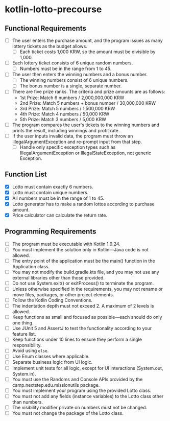 # kotlin-lotto-precourse
## Functional Requirements
- [ ] The user enters the purchase amount, and the program issues as many lottery tickets as the budget allows.
  - [ ] Each ticket costs 1,000 KRW, so the amount must be divisible by 1,000.
- [ ] Each lottery ticket consists of 6 unique random numbers.
  - [ ] Numbers must be in the range from 1 to 45.
- [ ] The user then enters the winning numbers and a bonus number.
  - [ ] The winning numbers consist of 6 unique numbers.
  - [ ] The bonus number is a single, separate number.
- [ ] There are five prize ranks. The criteria and prize amounts are as follows:
    - 1st Prize: Match 6 numbers / 2,000,000,000 KRW
    - 2nd Prize: Match 5 numbers + bonus number / 30,000,000 KRW
    - 3rd Prize: Match 5 numbers / 1,500,000 KRW
    - 4th Prize: Match 4 numbers / 50,000 KRW
    - 5th Prize: Match 3 numbers / 5,000 KRW
- [ ] The program compares the user's tickets to the winning numbers and prints the result, including winnings and profit rate.
- [ ] If the user inputs invalid data, the program must throw an IllegalArgumentException and re-prompt input from that step.
  - [ ] Handle only specific exception types such as IllegalArgumentException or IllegalStateException, not generic Exception.

## Function List
- [x] Lotto must contain exactly 6 numbers.
- [x] Lotto must contain unique numbers.
- [x] All numbers must be in the range of 1 to 45.
- [x] Lotto generator has to make a random lottos according to purchase amount.
- [x] Price calculator can calculate the return rate.

## Programming Requirements
- [ ] The program must be executable with Kotlin 1.9.24.
- [ ] You must implement the solution only in Kotlin—Java code is not allowed.
- [ ] The entry point of the application must be the main() function in the Application class.
- [ ] You may not modify the build.gradle.kts file, and you may not use any external libraries other than those provided.
- [ ] Do not use System.exit() or exitProcess() to terminate the program.
- [ ] Unless otherwise specified in the requirements, you may not rename or move files, packages, or other project elements.
- [ ] Follow the Kotlin Coding Conventions.
- [ ] The indentation depth must not exceed 2. A maximum of 2 levels is allowed.
- [ ] Keep functions as small and focused as possible—each should do only one thing.
- [ ] Use JUnit 5 and AssertJ to test the functionality according to your feature list.
- [ ] Keep functions under 10 lines to ensure they perform a single responsibility.
- [ ] Avoid using `else`.
- [ ] Use Enum classes where applicable.
- [ ] Separate business logic from UI logic.
- [ ] Implement unit tests for all logic, except for UI interactions (System.out, System.in).
- [ ] You must use the Randoms and Console APIs provided by the camp.nextstep.edu.missionutils package.
- [ ] You must implement your program using the provided Lotto class.
- [ ] You must not add any fields (instance variables) to the Lotto class other than numbers.
- [ ] The visibility modifier private on numbers must not be changed.
- [ ] You must not change the package of the Lotto class.
